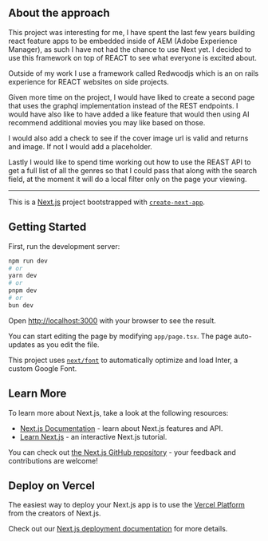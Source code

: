 ## About the approach

This project was interesting for me, I have spent the last few years building react feature apps to be embedded inside of AEM (Adobe Experience Manager), as such I have not had the chance to use Next yet. I decided to use this framework on top of REACT to see what everyone is excited about. 

Outside of my work I use a framework called Redwoodjs which is an on rails experience for REACT websites on side projects.

Given more time on the project, I would have liked to create a second page that uses the graphql implementation instead of the REST endpoints. I would have also like to have added a like feature that would then using AI recommend additional movies you may like based on those.

I would also add a check to see if the cover image url is valid and returns and image. If not I would add a placeholder.

Lastly I would like to spend time working out how to use the REAST API to get a full list of all the genres so that I could pass that along with the search field, at the moment it will do a local filter only on the page your viewing.

----

This is a [Next.js](https://nextjs.org/) project bootstrapped with [`create-next-app`](https://github.com/vercel/next.js/tree/canary/packages/create-next-app).

## Getting Started

First, run the development server:

```bash
npm run dev
# or
yarn dev
# or
pnpm dev
# or
bun dev
```

Open [http://localhost:3000](http://localhost:3000) with your browser to see the result.

You can start editing the page by modifying `app/page.tsx`. The page auto-updates as you edit the file.

This project uses [`next/font`](https://nextjs.org/docs/basic-features/font-optimization) to automatically optimize and load Inter, a custom Google Font.

## Learn More

To learn more about Next.js, take a look at the following resources:

- [Next.js Documentation](https://nextjs.org/docs) - learn about Next.js features and API.
- [Learn Next.js](https://nextjs.org/learn) - an interactive Next.js tutorial.

You can check out [the Next.js GitHub repository](https://github.com/vercel/next.js/) - your feedback and contributions are welcome!

## Deploy on Vercel

The easiest way to deploy your Next.js app is to use the [Vercel Platform](https://vercel.com/new?utm_medium=default-template&filter=next.js&utm_source=create-next-app&utm_campaign=create-next-app-readme) from the creators of Next.js.

Check out our [Next.js deployment documentation](https://nextjs.org/docs/deployment) for more details.
